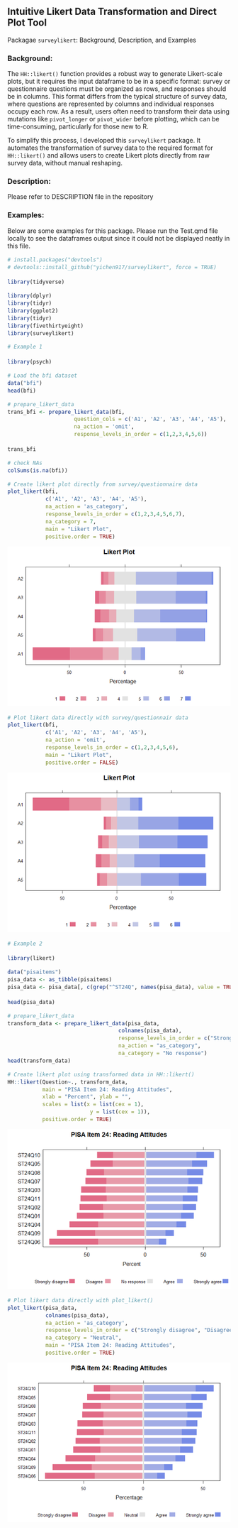 ## Intuitive Likert Data Transformation and Direct Plot Tool

Packagae `surveylikert`: Background, Description, and Examples


### **Background**:

The `HH::likert()` function provides a robust way to generate
Likert-scale plots, but it requires the input dataframe to be in a
specific format: survey or questionnaire questions must be organized as
rows, and responses should be in columns. This format differs from the
typical structure of survey data, where questions are represented by
columns and individual responses occupy each row. As a result, users
often need to transform their data using mutations like `pivot_longer`
or `pivot_wider` before plotting, which can be time-consuming,
particularly for those new to R.

To simplify this process, I developed this `surveylikert` package. It
automates the transformation of survey data to the required format for
`HH::likert()` and allows users to create Likert plots directly from raw
survey data, without manual reshaping.

### **Description**:

Please refer to DESCRIPTION file in the repository

### **Examples**:

Below are some examples for this package. Please run the Test.qmd file locally to see the dataframes output since it could not be displayed neatly in this file.


``` {.r .cell-code}
# install.packages("devtools")
# devtools::install_github("yichen917/surveylikert", force = TRUE)

library(tidyverse)
```

``` {.r .cell-code}
library(dplyr)
library(tidyr)
library(ggplot2)
library(tidyr)
library(fivethirtyeight)
library(surveylikert)
```
``` {.r .cell-code}
# Example 1

library(psych)
```

``` {.r .cell-code}
# Load the bfi dataset
data("bfi")
head(bfi)
```

``` {.r .cell-code}
# prepare_likert_data
trans_bfi <- prepare_likert_data(bfi,
                     question_cols = c('A1', 'A2', 'A3', 'A4', 'A5'),
                     na_action = 'omit',
                     response_levels_in_order = c(1,2,3,4,5,6))

trans_bfi
```

``` {.r .cell-code}
# check NAs
colSums(is.na(bfi))
```

``` {.r .cell-code}
# Create likert plot directly from survey/questionnaire data
plot_likert(bfi, 
            c('A1', 'A2', 'A3', 'A4', 'A5'),
            na_action = 'as_category',
            response_levels_in_order = c(1,2,3,4,5,6,7),
            na_category = 7,
            main = "Likert Plot",
            positive.order = TRUE)
```


![](Test_files/figure-markdown/unnamed-chunk-5-1.png)



``` {.r .cell-code}
# Plot likert data directly with survey/questionnair data
plot_likert(bfi, 
            c('A1', 'A2', 'A3', 'A4', 'A5'),
            na_action = 'omit',
            response_levels_in_order = c(1,2,3,4,5,6),
            main = "Likert Plot",
            positive.order = FALSE)
```


![](Test_files/figure-markdown/unnamed-chunk-6-1.png)


``` {.r .cell-code}
# Example 2

library(likert)
```

``` {.r .cell-code}
data("pisaitems")
pisa_data <- as_tibble(pisaitems)
pisa_data <- pisa_data[, c(grep("^ST24Q", names(pisa_data), value = TRUE))]

head(pisa_data)
```

``` {.r .cell-code}
# prepare_likert_data
transform_data <- prepare_likert_data(pisa_data, 
                                   colnames(pisa_data), 
                                   response_levels_in_order = c("Strongly disagree", "Disagree", "No response", "Agree", "Strongly agree"),
                                   na_action = "as_category", 
                                   na_category = "No response")
head(transform_data)
```

``` {.r .cell-code}
# Create likert plot using transformed data in HH::likert()
HH::likert(Question~., transform_data, 
           main = "PISA Item 24: Reading Attitudes",
           xlab = "Percent", ylab = "",
           scales = list(x = list(cex = 1),
                          y = list(cex = 1)),
           positive.order = TRUE)
```


![](Test_files/figure-markdown/unnamed-chunk-9-1.png)


``` {.r .cell-code}
# Plot likert data directly with plot_likert()
plot_likert(pisa_data, 
            colnames(pisa_data),
            na_action = 'as_category',
            response_levels_in_order = c("Strongly disagree", "Disagree", "Neutral", "Agree", "Strongly agree"),
            na_category = "Neutral",
            main = "PISA Item 24: Reading Attitudes",
            positive.order = TRUE)
```


![](Test_files/figure-markdown/unnamed-chunk-10-1.png)

